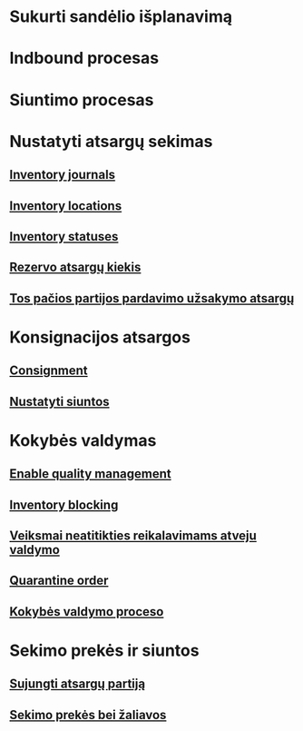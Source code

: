 # Sukurti sandėlio išplanavimą
# Indbound procesas
# Siuntimo procesas
# Nustatyti atsargų sekimas
## [Inventory journals](inventory-journals.md)
## [Inventory locations](inventory-locations.md)
## [Inventory statuses](inventory-statuses.md)
## [Rezervo atsargų kiekis](reserve-inventory-quantities.md)
## [Tos pačios partijos pardavimo užsakymo atsargų](../sales-marketing/reserve-same-batch-sales-order.md)
# Konsignacijos atsargos
## [Consignment](consignment.md)
## [Nustatyti siuntos](set-up-consignment.md)
# Kokybės valdymas
## [Enable quality management](enable-quality-management.md)
## [Inventory blocking](inventory-blocking.md)
## [Veiksmai neatitikties reikalavimams atveju valdymo](enable-nonconformance-management.md)
## [Quarantine order](quarantine-orders.md)
## [Kokybės valdymo proceso](quality-management-processes.md)
# Sekimo prekės ir siuntos
## [Sujungti atsargų partiją](merge-inventory-batches.md)
## [Sekimo prekės bei žaliavos](trace-items-raw-materials-inventory-production-sales.md)
